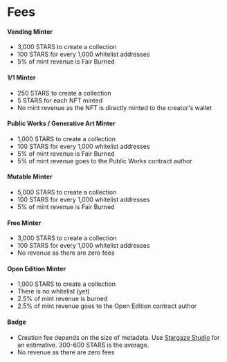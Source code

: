 # Fees

#### Vending Minter

* 3,000 STARS to create a collection
* 100 STARS for every 1,000 whitelist addresses
* 5% of mint revenue is Fair Burned

#### 1/1 Minter

* 250 STARS to create a collection
* 5 STARS for each NFT minted
* No mint revenue as the NFT is directly minted to the creator's wallet

#### Public Works / Generative Art Minter

* 1,000 STARS to create a collection
* 100 STARS for every 1,000 whitelist addresses
* 5% of mint revenue is Fair Burned
* 5% of mint revenue goes to the Public Works contract author

#### Mutable Minter

* 5,000 STARS to create a collection
* 100 STARS for every 1,000 whitelist addresses
* 5% of mint revenue is Fair Burned

#### Free Minter

* 3,000 STARS to create a collection
* 100 STARS for every 1,000 whitelist addresses
* No revenue as there are zero fees

#### Open Edition Minter

* 1,000 STARS to create a collection
* There is no whitelist (yet)
* 2.5% of mint revenue is burned
* 2.5% of mint revenue goes to the Open Edition contract author

#### Badge

* Creation fee depends on the size of metadata. Use [Stargaze Studio](https://studio.stargaze.zone/badges/create/) for an estimative. 300-600 STARS is the average.
* No revenue as there are zero fees
